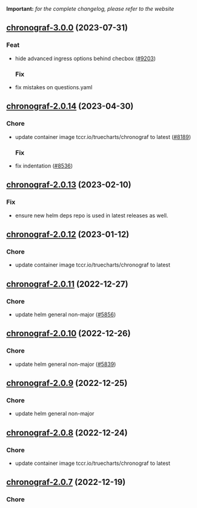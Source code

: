 **Important:**
*for the complete changelog, please refer to the website*













## [chronograf-3.0.0](https://github.com/truecharts/charts/compare/chronograf-2.0.14...chronograf-3.0.0) (2023-07-31)

### Feat

- hide advanced ingress options behind checbox ([#9203](https://github.com/truecharts/charts/issues/9203))
  
  ### Fix

- fix mistakes on questions.yaml
  
  


## [chronograf-2.0.14](https://github.com/truecharts/charts/compare/chronograf-2.0.13...chronograf-2.0.14) (2023-04-30)

### Chore

- update container image tccr.io/truecharts/chronograf to latest ([#8189](https://github.com/truecharts/charts/issues/8189))
  
  ### Fix

- fix indentation ([#8536](https://github.com/truecharts/charts/issues/8536))
  
  


## [chronograf-2.0.13](https://github.com/truecharts/charts/compare/chronograf-2.0.12...chronograf-2.0.13) (2023-02-10)

### Fix

- ensure new helm deps repo is used in latest releases as well.
  
  


## [chronograf-2.0.12](https://github.com/truecharts/charts/compare/chronograf-2.0.11...chronograf-2.0.12) (2023-01-12)

### Chore

- update container image tccr.io/truecharts/chronograf to latest
  
  


## [chronograf-2.0.11](https://github.com/truecharts/charts/compare/chronograf-2.0.10...chronograf-2.0.11) (2022-12-27)

### Chore

- update helm general non-major ([#5856](https://github.com/truecharts/charts/issues/5856))
  
  


## [chronograf-2.0.10](https://github.com/truecharts/charts/compare/chronograf-2.0.9...chronograf-2.0.10) (2022-12-26)

### Chore

- update helm general non-major ([#5839](https://github.com/truecharts/charts/issues/5839))
  
  


## [chronograf-2.0.9](https://github.com/truecharts/charts/compare/chronograf-2.0.8...chronograf-2.0.9) (2022-12-25)

### Chore

- update helm general non-major
  
  


## [chronograf-2.0.8](https://github.com/truecharts/charts/compare/chronograf-2.0.7...chronograf-2.0.8) (2022-12-24)

### Chore

- update container image tccr.io/truecharts/chronograf to latest
  
  


## [chronograf-2.0.7](https://github.com/truecharts/charts/compare/chronograf-2.0.6...chronograf-2.0.7) (2022-12-19)

### Chore

